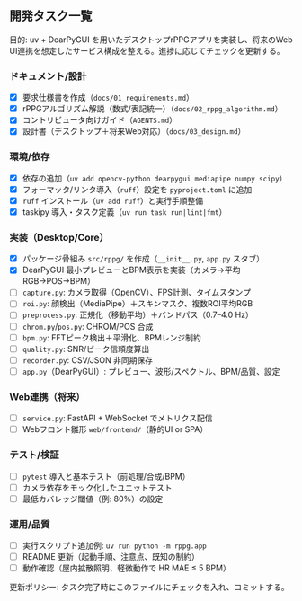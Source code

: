 ## 開発タスク一覧

目的: uv + DearPyGUI を用いたデスクトップrPPGアプリを実装し、将来のWeb UI連携を想定したサービス構成を整える。進捗に応じてチェックを更新する。

### ドキュメント/設計
- [x] 要求仕様書を作成（`docs/01_requirements.md`）
- [x] rPPGアルゴリズム解説（数式$/$表記統一）（`docs/02_rppg_algorithm.md`）
- [x] コントリビュータ向けガイド（`AGENTS.md`）
- [x] 設計書（デスクトップ＋将来Web対応）（`docs/03_design.md`）

### 環境/依存
- [x] 依存の追加（`uv add opencv-python dearpygui mediapipe numpy scipy`）
- [x] フォーマッタ/リンタ導入（`ruff`）設定を `pyproject.toml` に追加
- [x] `ruff` インストール（`uv add ruff`）と実行手順整備
- [x] taskipy 導入・タスク定義（`uv run task run|lint|fmt`）

### 実装（Desktop/Core）
- [x] パッケージ骨組み `src/rppg/` を作成（`__init__.py`, `app.py` スタブ）
- [x] DearPyGUI 最小プレビューとBPM表示を実装（カメラ→平均RGB→POS→BPM）
- [ ] `capture.py`: カメラ取得（OpenCV）、FPS計測、タイムスタンプ
- [ ] `roi.py`: 顔検出（MediaPipe）＋スキンマスク、複数ROI平均RGB
- [ ] `preprocess.py`: 正規化（移動平均）＋バンドパス（0.7–4.0 Hz）
- [ ] `chrom.py`/`pos.py`: CHROM/POS 合成
- [ ] `bpm.py`: FFTピーク検出＋平滑化、BPMレンジ制約
- [ ] `quality.py`: SNR/ピーク信頼度算出
- [ ] `recorder.py`: CSV/JSON 非同期保存
- [ ] `app.py`（DearPyGUI）: プレビュー、波形/スペクトル、BPM/品質、設定

### Web連携（将来）
- [ ] `service.py`: FastAPI + WebSocket でメトリクス配信
- [ ] Webフロント雛形 `web/frontend/`（静的UI or SPA）

### テスト/検証
- [ ] `pytest` 導入と基本テスト（前処理/合成/BPM）
- [ ] カメラ依存をモック化したユニットテスト
- [ ] 最低カバレッジ閾値（例: 80%）の設定

### 運用/品質
- [ ] 実行スクリプト追加例: `uv run python -m rppg.app`
- [ ] README 更新（起動手順、注意点、既知の制約）
- [ ] 動作確認（屋内拡散照明、軽微動作で HR MAE ≤ 5 BPM）

更新ポリシー: タスク完了時にこのファイルにチェックを入れ、コミットする。
